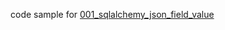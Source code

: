 code sample for [001_sqlalchemy_json_field_value][]

[001_sqlalchemy_json_field_value]: https://snippet.build4.funposts/posts/001_sqlalchemy_json_field_value/
